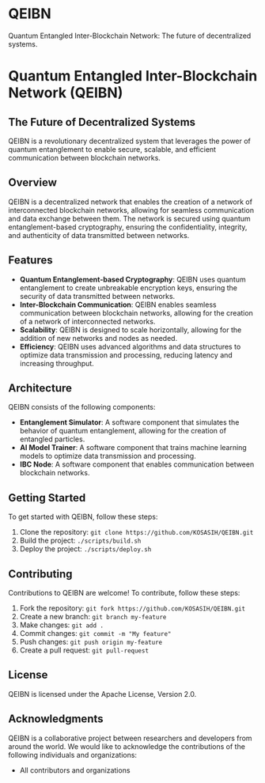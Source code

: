 # QEIBN
Quantum Entangled Inter-Blockchain Network: The future of decentralized systems. 

# Quantum Entangled Inter-Blockchain Network (QEIBN)

## The Future of Decentralized Systems

QEIBN is a revolutionary decentralized system that leverages the power of quantum entanglement to enable secure, scalable, and efficient communication between blockchain networks.

## Overview

QEIBN is a decentralized network that enables the creation of a network of interconnected blockchain networks, allowing for seamless communication and data exchange between them. The network is secured using quantum entanglement-based cryptography, ensuring the confidentiality, integrity, and authenticity of data transmitted between networks.

## Features

* **Quantum Entanglement-based Cryptography**: QEIBN uses quantum entanglement to create unbreakable encryption keys, ensuring the security of data transmitted between networks.
* **Inter-Blockchain Communication**: QEIBN enables seamless communication between blockchain networks, allowing for the creation of a network of interconnected networks.
* **Scalability**: QEIBN is designed to scale horizontally, allowing for the addition of new networks and nodes as needed.
* **Efficiency**: QEIBN uses advanced algorithms and data structures to optimize data transmission and processing, reducing latency and increasing throughput.

## Architecture

QEIBN consists of the following components:

* **Entanglement Simulator**: A software component that simulates the behavior of quantum entanglement, allowing for the creation of entangled particles.
* **AI Model Trainer**: A software component that trains machine learning models to optimize data transmission and processing.
* **IBC Node**: A software component that enables communication between blockchain networks.

## Getting Started

To get started with QEIBN, follow these steps:

1. Clone the repository: `git clone https://github.com/KOSASIH/QEIBN.git`
2. Build the project: `./scripts/build.sh`
3. Deploy the project: `./scripts/deploy.sh`

## Contributing

Contributions to QEIBN are welcome! To contribute, follow these steps:

1. Fork the repository: `git fork https://github.com/KOSASIH/QEIBN.git`
2. Create a new branch: `git branch my-feature`
3. Make changes: `git add .`
4. Commit changes: `git commit -m "My feature"`
5. Push changes: `git push origin my-feature`
6. Create a pull request: `git pull-request`

## License

QEIBN is licensed under the Apache License, Version 2.0.

## Acknowledgments

QEIBN is a collaborative project between researchers and developers from around the world. We would like to acknowledge the contributions of the following individuals and organizations:

* All contributors and organizations
  
